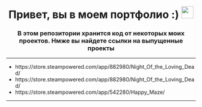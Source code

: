 <h1 align="center">Привет, вы в моем портфолио :)</a> 
<img src="https://github.com/blackcater/blackcater/raw/main/images/Hi.gif" height="32"/></h1>
<h3 align="center">В этом репозитории хранится код от некоторых моих проектов. Нмже вы найдете ссылки на выпущенные проекты</h3>
 <hr>
   <ul>
     <li>https://store.steampowered.com/app/882980/Night_Of_the_Loving_Dead/</li>
     <li>https://store.steampowered.com/app/882980/Night_Of_the_Loving_Dead/</li>
     <li>https://store.steampowered.com/app/542280/Happy_Maze/</li>
   </ul>
   <hr>
